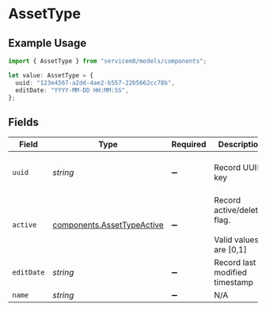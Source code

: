 # AssetType

## Example Usage

```typescript
import { AssetType } from "servicem8/models/components";

let value: AssetType = {
  uuid: "123e4567-a2dd-4ae2-b557-22b5662cc78b",
  editDate: "YYYY-MM-DD HH:MM:SS",
};
```

## Fields

| Field                                                                    | Type                                                                     | Required                                                                 | Description                                                              | Example                                                                  |
| ------------------------------------------------------------------------ | ------------------------------------------------------------------------ | ------------------------------------------------------------------------ | ------------------------------------------------------------------------ | ------------------------------------------------------------------------ |
| `uuid`                                                                   | *string*                                                                 | :heavy_minus_sign:                                                       | Record UUID key                                                          | 123e4567-a2dd-4ae2-b557-22b5662cc78b                                     |
| `active`                                                                 | [components.AssetTypeActive](../../models/components/assettypeactive.md) | :heavy_minus_sign:                                                       | Record active/deleted flag. <br/><br/>Valid values are [0,1]             |                                                                          |
| `editDate`                                                               | *string*                                                                 | :heavy_minus_sign:                                                       | Record last modified timestamp                                           | YYYY-MM-DD HH:MM:SS                                                      |
| `name`                                                                   | *string*                                                                 | :heavy_minus_sign:                                                       | N/A                                                                      |                                                                          |
